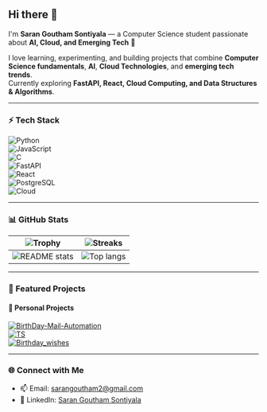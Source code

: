 ## Hi there 👋  
I'm **Saran Goutham Sontiyala** — a Computer Science student passionate about **AI, Cloud, and Emerging Tech** 🚀  

I love learning, experimenting, and building projects that combine **Computer Science fundamentals**, **AI**, **Cloud Technologies**, and **emerging tech trends**.  
Currently exploring **FastAPI, React, Cloud Computing, and Data Structures & Algorithms**.  

---

### ⚡ Tech Stack  
![Python](https://img.shields.io/badge/-Python-3776AB?logo=python&logoColor=white&style=flat)  
![JavaScript](https://img.shields.io/badge/-JavaScript-F7DF1E?logo=javascript&logoColor=black&style=flat)  
![C](https://img.shields.io/badge/-C-A8B9CC?logo=c&logoColor=black&style=flat)  
![FastAPI](https://img.shields.io/badge/-FastAPI-009688?logo=fastapi&logoColor=white&style=flat)  
![React](https://img.shields.io/badge/-React-61DAFB?logo=react&logoColor=black&style=flat)  
![PostgreSQL](https://img.shields.io/badge/-PostgreSQL-336791?logo=postgresql&logoColor=white&style=flat)  
![Cloud](https://img.shields.io/badge/-Cloud_Computing-4285F4?logo=googlecloud&logoColor=white&style=flat)  

---

### 📊 GitHub Stats  

| ![Trophy](https://github-profile-trophy.vercel.app/?username=SaranGoutham&theme=onedark) | ![Streaks](https://github-readme-streak-stats.herokuapp.com?user=SaranGoutham&theme=onedark) |
| --- | --- |
| ![README stats](https://github-readme-stats.vercel.app/api?username=SaranGoutham&layout=compact&count_private=true&show_icons=true&include_all_commits=true&theme=onedark) | ![Top langs](https://github-readme-stats.vercel.app/api/top-langs/?username=SaranGoutham&layout=compact&langs_count=10&theme=onedark) |

---

### 🚀 Featured Projects  

#### 🔹 Personal Projects  
[![BirthDay-Mail-Automation](https://github-readme-stats.vercel.app/api/pin/?username=SaranGoutham&repo=BirthDay-Mail-Automation&show_owner=true&theme=onedark)](https://github.com/SaranGoutham/BirthDay-Mail-Automation)  
[![TS](https://github-readme-stats.vercel.app/api/pin/?username=SaranGoutham&repo=TS&show_owner=true&theme=onedark)](https://github.com/SaranGoutham/TS)  
[![Birthday_wishes](https://github-readme-stats.vercel.app/api/pin/?username=SaranGoutham&repo=Birthday_wishes&show_owner=true&theme=onedark)](https://github.com/SaranGoutham/Birthday_wishes)  

<!--  
#### 🔹 Contributions (commented out since they are not yours)  
[![COGE](https://github-readme-stats.vercel.app/api/pin/?username=NrdyBhu1&repo=COGE&show_owner=true&theme=onedark)](https://github.com/NrdyBhu1/COGE)  
[![BFZip](https://github-readme-stats.vercel.app/api/pin/?username=NrdyBhu1&repo=BFZip&show_owner=true&theme=onedark)](https://github.com/NrdyBhu1/BFZip)  
[![PYMon](https://github-readme-stats.vercel.app/api/pin/?username=NrdyBhu1&repo=py-mon&show_owner=true&theme=onedark)](https://github.com/NrdyBhu1/py-mon)  
[![The2020CoderBot](https://github-readme-stats.vercel.app/api/pin/?username=NrdyBhu1&repo=The2020CoderBot&show_owner=true&theme=onedark)](https://github.com/NrdyBhu1/The2020CoderBot)  
[![DotFiles](https://github-readme-stats.vercel.app/api/pin/?username=NrdyBhu1&repo=dotfiles&show_owner=true&theme=onedark)](https://github.com/NrdyBhu1/dotfiles)  
-->

---

### 🌐 Connect with Me  
- 📫 Email: [sarangoutham2@gmail.com](mailto:sarangoutham2@gmail.com)  
- 💼 LinkedIn: [Saran Goutham Sontiyala](https://in.linkedin.com/in/sontiyala-saran-goutham)